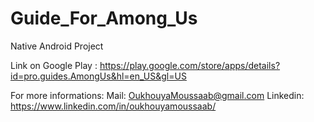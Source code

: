 # Guide_For_Among_Us
Native Android Project

Link on Google Play :
  https://play.google.com/store/apps/details?id=pro.guides.AmongUs&hl=en_US&gl=US
  
For more informations:
    Mail: OukhouyaMoussaab@gmail.com
    Linkedin: https://www.linkedin.com/in/oukhouyamoussaab/
